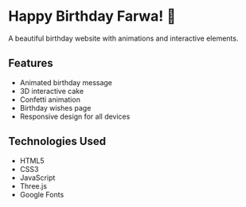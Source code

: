 # Happy Birthday Farwa! 🎉

A beautiful birthday website with animations and interactive elements.

## Features
- Animated birthday message
- 3D interactive cake
- Confetti animation
- Birthday wishes page
- Responsive design for all devices

## Technologies Used
- HTML5
- CSS3
- JavaScript
- Three.js
- Google Fonts 
